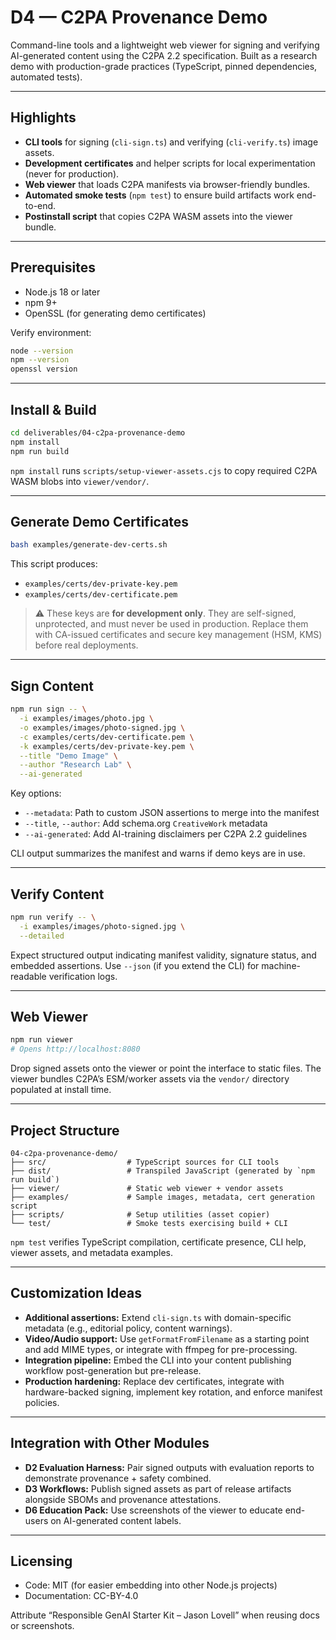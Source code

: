 # D4 — C2PA Provenance Demo

Command-line tools and a lightweight web viewer for signing and verifying AI-generated content using the C2PA 2.2 specification. Built as a research demo with production-grade practices (TypeScript, pinned dependencies, automated tests).

---

## Highlights

- **CLI tools** for signing (`cli-sign.ts`) and verifying (`cli-verify.ts`) image assets.
- **Development certificates** and helper scripts for local experimentation (never for production).
- **Web viewer** that loads C2PA manifests via browser-friendly bundles.
- **Automated smoke tests** (`npm test`) to ensure build artifacts work end-to-end.
- **Postinstall script** that copies C2PA WASM assets into the viewer bundle.

---

## Prerequisites

- Node.js 18 or later
- npm 9+
- OpenSSL (for generating demo certificates)

Verify environment:

```bash
node --version
npm --version
openssl version
```

---

## Install & Build

```bash
cd deliverables/04-c2pa-provenance-demo
npm install
npm run build
```

`npm install` runs `scripts/setup-viewer-assets.cjs` to copy required C2PA WASM blobs into `viewer/vendor/`.

---

## Generate Demo Certificates

```bash
bash examples/generate-dev-certs.sh
```

This script produces:
- `examples/certs/dev-private-key.pem`
- `examples/certs/dev-certificate.pem`

> ⚠️ These keys are **for development only**. They are self-signed, unprotected, and must never be used in production. Replace them with CA-issued certificates and secure key management (HSM, KMS) before real deployments.

---

## Sign Content

```bash
npm run sign -- \
  -i examples/images/photo.jpg \
  -o examples/images/photo-signed.jpg \
  -c examples/certs/dev-certificate.pem \
  -k examples/certs/dev-private-key.pem \
  --title "Demo Image" \
  --author "Research Lab" \
  --ai-generated
```

Key options:
- `--metadata`: Path to custom JSON assertions to merge into the manifest
- `--title`, `--author`: Add schema.org `CreativeWork` metadata
- `--ai-generated`: Add AI-training disclaimers per C2PA 2.2 guidelines

CLI output summarizes the manifest and warns if demo keys are in use.

---

## Verify Content

```bash
npm run verify -- \
  -i examples/images/photo-signed.jpg \
  --detailed
```

Expect structured output indicating manifest validity, signature status, and embedded assertions. Use `--json` (if you extend the CLI) for machine-readable verification logs.

---

## Web Viewer

```bash
npm run viewer
# Opens http://localhost:8080
```

Drop signed assets onto the viewer or point the interface to static files. The viewer bundles C2PA’s ESM/worker assets via the `vendor/` directory populated at install time.

---

## Project Structure

```
04-c2pa-provenance-demo/
├── src/                  # TypeScript sources for CLI tools
├── dist/                 # Transpiled JavaScript (generated by `npm run build`)
├── viewer/               # Static web viewer + vendor assets
├── examples/             # Sample images, metadata, cert generation script
├── scripts/              # Setup utilities (asset copier)
└── test/                 # Smoke tests exercising build + CLI
```

`npm test` verifies TypeScript compilation, certificate presence, CLI help, viewer assets, and metadata examples.

---

## Customization Ideas

- **Additional assertions:** Extend `cli-sign.ts` with domain-specific metadata (e.g., editorial policy, content warnings).
- **Video/Audio support:** Use `getFormatFromFilename` as a starting point and add MIME types, or integrate with ffmpeg for pre-processing.
- **Integration pipeline:** Embed the CLI into your content publishing workflow post-generation but pre-release.
- **Production hardening:** Replace dev certificates, integrate with hardware-backed signing, implement key rotation, and enforce manifest policies.

---

## Integration with Other Modules

- **D2 Evaluation Harness:** Pair signed outputs with evaluation reports to demonstrate provenance + safety combined.
- **D3 Workflows:** Publish signed assets as part of release artifacts alongside SBOMs and provenance attestations.
- **D6 Education Pack:** Use screenshots of the viewer to educate end-users on AI-generated content labels.

---

## Licensing

- Code: MIT (for easier embedding into other Node.js projects)
- Documentation: CC-BY-4.0

Attribute “Responsible GenAI Starter Kit – Jason Lovell” when reusing docs or screenshots.
